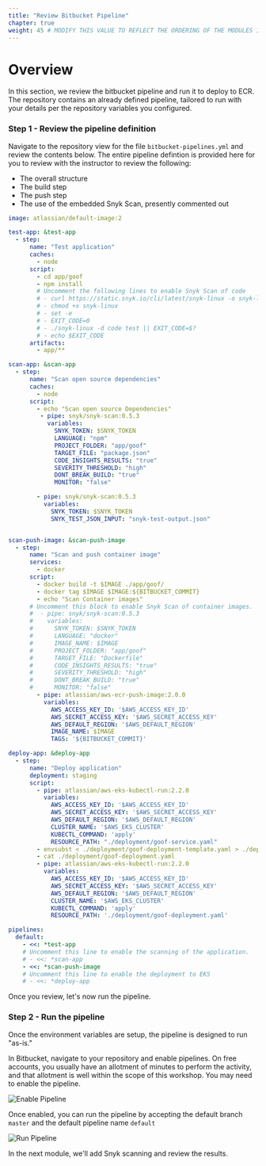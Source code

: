 ```yaml
---
title: "Review Bitbucket Pipeline"
chapter: true
weight: 45 # MODIFY THIS VALUE TO REFLECT THE ORDERING OF THE MODULES IF APPLICABLE
---
```


# Overview
In this section, we review the bitbucket pipeline and run it to deploy to ECR.  The repository contains an already defined pipeline, tailored to run with your details per the repository variables you configured.

### Step 1 - Review the pipeline definition

Navigate to the repository view for the file `bitbucket-pipelines.yml` and review the contents below.  The entire pipeline defintion is provided here for you to review with the instructor to review the following:

- The overall structure
- The build step
- The push step
- The use of the embedded Snyk Scan, presently commented out


```yaml
image: atlassian/default-image:2

test-app: &test-app
  - step:
      name: "Test application"
      caches:
        - node
      script:
        - cd app/goof
        - npm install
        # Uncomment the following lines to enable Snyk Scan of code
        # - curl https://static.snyk.io/cli/latest/snyk-linux -o snyk-linux
        # - chmod +x snyk-linux
        # - set -e
        # - EXIT_CODE=0
        # - ./snyk-linux -d code test || EXIT_CODE=$?
        # - echo $EXIT_CODE
      artifacts:
        - app/**

scan-app: &scan-app
  - step:
      name: "Scan open source dependencies"
      caches:
        - node
      script:
        - echo "Scan open source Dependencies"
         - pipe: snyk/snyk-scan:0.5.3
           variables:
             SNYK_TOKEN: $SNYK_TOKEN
             LANGUAGE: "npm"
             PROJECT_FOLDER: "app/goof"
             TARGET_FILE: "package.json"
             CODE_INSIGHTS_RESULTS: "true"
             SEVERITY_THRESHOLD: "high"
             DONT_BREAK_BUILD: "true"
             MONITOR: "false"

        - pipe: snyk/snyk-scan:0.5.3
          variables:
            SNYK_TOKEN: $SNYK_TOKEN
            SNYK_TEST_JSON_INPUT: "snyk-test-output.json"


scan-push-image: &scan-push-image
  - step:
      name: "Scan and push container image"
      services:
        - docker
      script:
        - docker build -t $IMAGE ./app/goof/
        - docker tag $IMAGE $IMAGE:${BITBUCKET_COMMIT}
        - echo "Scan Container images"
      # Uncomment this block to enable Snyk Scan of container images.
      #  - pipe: snyk/snyk-scan:0.5.3
      #    variables:
      #      SNYK_TOKEN: $SNYK_TOKEN
      #      LANGUAGE: "docker"
      #      IMAGE_NAME: $IMAGE
      #      PROJECT_FOLDER: "app/goof"
      #      TARGET_FILE: "Dockerfile"
      #      CODE_INSIGHTS_RESULTS: "true"
      #      SEVERITY_THRESHOLD: "high"
      #      DONT_BREAK_BUILD: "true"
      #      MONITOR: "false"
        - pipe: atlassian/aws-ecr-push-image:2.0.0
          variables:
            AWS_ACCESS_KEY_ID: '$AWS_ACCESS_KEY_ID'
            AWS_SECRET_ACCESS_KEY: '$AWS_SECRET_ACCESS_KEY'
            AWS_DEFAULT_REGION: '$AWS_DEFAULT_REGION'
            IMAGE_NAME: $IMAGE
            TAGS: '${BITBUCKET_COMMIT}'

deploy-app: &deploy-app
  - step:
      name: "Deploy application"
      deployment: staging
      script:
        - pipe: atlassian/aws-eks-kubectl-run:2.2.0
          variables:
            AWS_ACCESS_KEY_ID: '$AWS_ACCESS_KEY_ID'
            AWS_SECRET_ACCESS_KEY: '$AWS_SECRET_ACCESS_KEY'
            AWS_DEFAULT_REGION: '$AWS_DEFAULT_REGION'
            CLUSTER_NAME: '$AWS_EKS_CLUSTER'
            KUBECTL_COMMAND: 'apply'
            RESOURCE_PATH: "./deployment/goof-service.yaml"
        - envsubst < ./deployment/goof-deployment-template.yaml > ./deployment/goof-deployment.yaml
        - cat ./deployment/goof-deployment.yaml
        - pipe: atlassian/aws-eks-kubectl-run:2.2.0
          variables:
            AWS_ACCESS_KEY_ID: '$AWS_ACCESS_KEY_ID'
            AWS_SECRET_ACCESS_KEY: '$AWS_SECRET_ACCESS_KEY'
            AWS_DEFAULT_REGION: '$AWS_DEFAULT_REGION'
            CLUSTER_NAME: '$AWS_EKS_CLUSTER'
            KUBECTL_COMMAND: 'apply'
            RESOURCE_PATH: './deployment/goof-deployment.yaml'

pipelines:
  default:
    - <<: *test-app
    # Uncomment this line to enable the scanning of the application.
    # - <<: *scan-app
    - <<: *scan-push-image
    # Uncomment this line to enable the deployment to EKS
    # - <<: *deploy-app
```

Once you review, let's now run the pipeline.

### Step 2 - Run the pipeline

Once the environment variables are setup, the pipeline is designed to run "as-is."

In Bitbucket, navigate to your repository and enable pipelines.  On free accounts, you usually have an allotment of minutes to perform the activity, and that allotment is well within the scope of this workshop.  You may need to enable the pipeline.

![Enable Pipeline](/images/bitbucket-pipeline-enable.png)

Once enabled, you can run the pipeline by accepting the default branch `master` and the default pipeline name `default`


![Run Pipeline](/images/bitbucket-run-pipeline.png)


In the next module, we'll add Snyk scanning and review the results.
